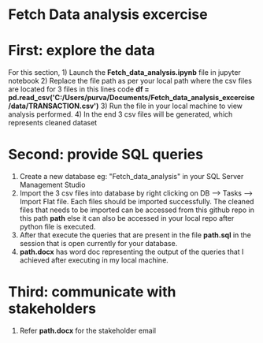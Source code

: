 # Fetch Data analysis excercise

# First: explore the data

For this section,  1) Launch the **Fetch_data_analysis.ipynb** file in jupyter notebook
2) Replace the file path as per your local path where the csv files are located for 3 files in this lines code **df = pd.read_csv('C:/Users/purva/Documents/Fetch_data_analysis_excercise/data/TRANSACTION.csv')**
3) Run the file in your local machine to view analysis performed.
4) In the end 3 csv files will be generated, which represents cleaned dataset

# Second: provide SQL queries

1) Create a new database eg: "Fetch_data_analysis" in your SQL Server Management Studio
2) Import the 3 csv files into database by right clicking on DB --> Tasks --> Import Flat file. Each files should be imported successfully. The cleaned files that needs to be imported can be accessed from this github repo in this path **path** else it can also be accessed in your local repo after python file is executed.
3) After that execute the queries that are present in the file **path.sql** in the session that is open currently for your database.
4) **path.docx** has word doc representing the output of the queries that I achieved after executing in my local machine.
   
# Third: communicate with stakeholders

1) Refer **path.docx** for the stakeholder email
